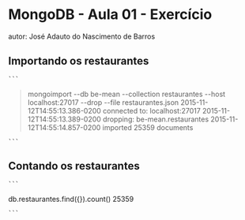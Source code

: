 # MongoDB - Aula 01 - Exercício
autor: José Adauto do Nascimento de Barros

## Importando os restaurantes

    ```
>mongoimport --db be-mean --collection restaurantes --host localhost:27017 --drop --file restaurantes.json
2015-11-12T14:55:13.386-0200    connected to: localhost:27017
2015-11-12T14:55:13.389-0200    dropping: be-mean.restaurantes
2015-11-12T14:55:14.857-0200    imported 25359 documents

    ```

## Contando os restaurantes

    ```
   db.restaurantes.find({}).count()
   25359

    ```
